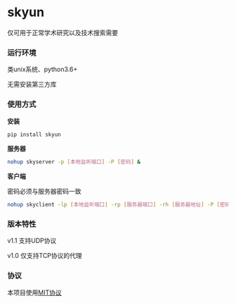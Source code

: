 # skyun

仅可用于正常学术研究以及技术搜索需要

### 运行环境

类unix系统、python3.6+

无需安装第三方库

### 使用方式

**安装**

```bash
pip install skyun
```

**服务器**

```bash
nohup skyserver -p [本地监听端口] -P [密码] &
```

**客户端**

密码必须与服务器密码一致

```bash
nohup skyclient -lp [本地监听端口] -rp [服务器端口] -rh [服务器地址] -P [密码] &
```

### 版本特性

v1.1 支持UDP协议

v1.0 仅支持TCP协议的代理

### 协议

本项目使用[MIT协议](https://github.com/thingerpig/tepig-bridge-python/blob/master/LICENSE)
